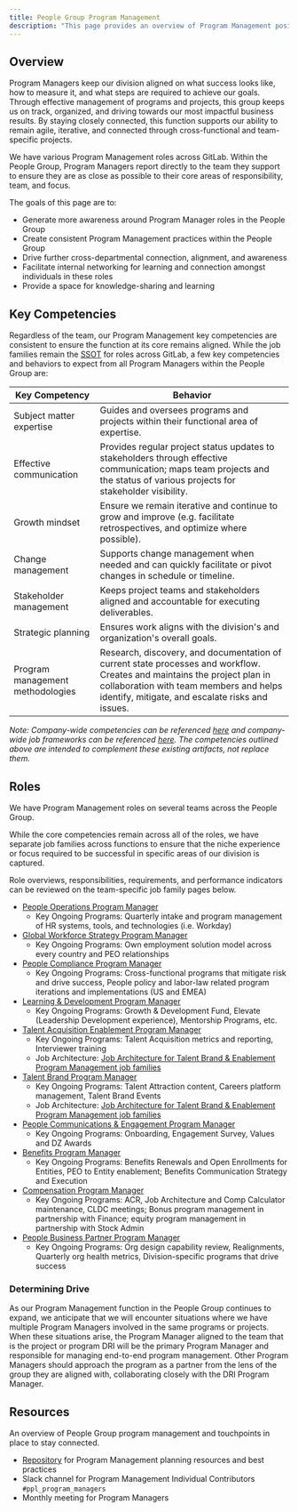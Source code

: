 ```yaml
---
title: People Group Program Management
description: "This page provides an overview of Program Management positions within the People Group today, a list of key competencies, and links to templates and resources for reference."
---
```


## Overview

Program Managers keep our division aligned on what success looks like, how to measure it, and what steps are required to achieve our goals. Through effective management of programs and projects, this group keeps us on track, organized, and driving towards our most impactful business results. By staying closely connected, this function supports our ability to remain agile, iterative, and connected through cross-functional and team-specific projects.

We have various Program Management roles across GitLab. Within the People Group, Program Managers report directly to the team they support to ensure they are as close as possible to their core areas of responsibility, team, and focus.

The goals of this page are to:

- Generate more awareness around Program Manager roles in the People Group
- Create consistent Program Management practices within the People Group
- Drive further cross-departmental connection, alignment, and awareness
- Facilitate internal networking for learning and connection amongst individuals in these roles
- Provide a space for knowledge-sharing and learning

## Key Competencies

Regardless of the team, our Program Management key competencies are consistent to ensure the function at its core remains aligned. While the job families remain the [SSOT](/teamops/shared-reality/#single-source-of-truth-ssot) for roles across GitLab, a few key competencies and behaviors to expect from all Program Managers within the People Group are:

| Key Competency | Behavior |
| ------ | ------ |
| Subject matter expertise | Guides and oversees programs and projects within their functional area of expertise. |
| Effective communication | Provides regular project status updates to stakeholders through effective communication; maps team projects and the status of various projects for stakeholder visibility. |
| Growth mindset | Ensure we remain iterative and continue to grow and improve (e.g. facilitate retrospectives, and optimize where possible). |
| Change management | Supports change management when needed and can quickly facilitate or pivot changes in schedule or timeline. |
| Stakeholder management | Keeps project teams and stakeholders aligned and accountable for executing deliverables. |
| Strategic planning | Ensures work aligns with the division's and organization's overall goals. |
| Program management methodologies | Research, discovery, and documentation of current state processes and workflow. Creates and maintains the project plan in collaboration with team members and helps identify, mitigate, and escalate risks and issues. |

*Note: Company-wide competencies can be referenced [here](/handbook/competencies/) and company-wide job frameworks can be referenced [here](https://docs.google.com/spreadsheets/d/1FX4NBwF099uMBm7mGBtf1orIJZuHEjtiEa3jSbg9jJs/edit#gid=819074618). The competencies outlined above are intended to complement these existing artifacts, not replace them.*

## Roles

We have Program Management roles on several teams across the People Group.

While the core competencies remain across all of the roles, we have separate job families across functions to ensure that the niche experience or focus required to be successful in specific areas of our division is captured.

Role overviews, responsibilities, requirements, and performance indicators can be reviewed on the team-specific job family pages below.

- [People Operations Program Manager](/job-families/people-group/people-operations-program-manager/)
  - Key Ongoing Programs: Quarterly intake and program management of HR systems, tools, and technologies (i.e. Workday)
- [Global Workforce Strategy Program Manager](/job-families/people-group/global-workforce-strategy/#senior-global-workforce-strategy-program-manager)
  - Key Ongoing Programs: Own employment solution model across every country and PEO relationships
- [People Compliance Program Manager](/job-families/people-group/people-compliance/)
  - Key Ongoing Programs: Cross-functional programs that mitigate risk and drive success, People policy and labor-law related program iterations and implementations (US and EMEA)
- [Learning & Development Program Manager](/job-families/people-group/learning-development/)
  - Key Ongoing Programs: Growth & Development Fund, Elevate (Leadership Development experience), Mentorship Programs, etc.
- [Talent Acquisition Enablement Program Manager](/job-families/people-group/talent-acquisition-enablement-ops/)
  - Key Ongoing Programs: Talent Acquisition metrics and reporting, Interviewer training
  - Job Architecture: [Job Architecture for Talent Brand & Enablement Program Management job families](https://docs.google.com/spreadsheets/d/1kQPdeUEhIMoN0RtzcGlwf8jWCG2UzgDfKxBZmFhlMT4/edit#gid=1508763785)
- [Talent Brand Program Manager](/job-families/people-group/talent-brand-and-talent-acquisition-enablement/#talent-brand)
  - Key Ongoing Programs: Talent Attraction content, Careers platform management, Talent Brand Events
  - Job Architecture: [Job Architecture for Talent Brand & Enablement Program Management job families](https://docs.google.com/spreadsheets/d/1kQPdeUEhIMoN0RtzcGlwf8jWCG2UzgDfKxBZmFhlMT4/edit#gid=1508763785)
- [People Communications & Engagement Program Manager](/job-families/people-group/people-communications-engagement/)
  - Key Ongoing Programs: Onboarding, Engagement Survey, Values and DZ Awards
- [Benefits Program Manager](/job-families/people-group/total-rewards/#senior-benefits-program-manager)
  - Key Ongoing Programs: Benefits Renewals and Open Enrollments for Entities, PEO to Entity enablement; Benefits Communication Strategy and Execution
- [Compensation Program Manager](/job-families/people-group/total-rewards/#compensation-program-manager)
  - Key Ongoing Programs: ACR, Job Architecture and Comp Calculator maintenance, CLDC meetings; Bonus program management in partnership with Finance; equity program management in partnership with Stock Admin
- [People Business Partner Program Manager](/job-families/people-group/program-manager-people-business-partner/)
  - Key Ongoing Programs: Org design capability review, Realignments, Quarterly org health metrics, Division-specific programs that drive success

### Determining Drive

As our Program Management function in the People Group continues to expand, we anticipate that we will encounter situations where we have multiple Program Managers involved in the same programs or projects. When these situations arise, the Program Manager aligned to the team that is the project or program DRI will be the primary Program Manager and responsible for managing end-to-end program management. Other Program Managers should approach the program as a partner from the lens of the group they are aligned with, collaborating closely with the DRI Program Manager.

## Resources

An overview of People Group program management and touchpoints in place to stay connected.

- [Repository](https://drive.google.com/drive/u/0/folders/0AIK6GVto4zVMUk9PVA) for Program Management planning resources and best practices
- Slack channel for Program Management Individual Contributors `#ppl_program_managers`
- Monthly meeting for Program Managers
